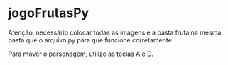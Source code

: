# jogoFrutasPy

Atenção: necessário colocar todas as imagens e a pasta fruta na mesma pasta que o arquivo.py para que funcione corretamente

Para mover o personagem, utilize as teclas A e D. 
